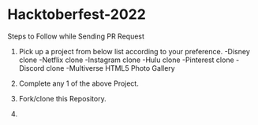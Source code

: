 # Hacktoberfest-2022

Steps to Follow while Sending PR Request

1. Pick up a project from below list according to your preference. 
      -Disney clone
      -Netflix clone
      -Instagram clone
      -Hulu clone
      -Pinterest clone
      -Discord clone
      -Multiverse HTML5 Photo Gallery
      
2. Complete any 1 of the above Project.

3. Fork/clone this Repository.

4.
      
